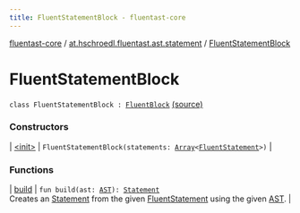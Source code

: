 ```yaml
---
title: FluentStatementBlock - fluentast-core
---
```


[fluentast-core](../../index.html) / [at.hschroedl.fluentast.ast.statement](../index.html) / [FluentStatementBlock](.)

# FluentStatementBlock

`class FluentStatementBlock : `[`FluentBlock`](../-fluent-block.html) [(source)](http://github.com/hschroedl/fluentast/tree/master/core/at.hschroedl.fluentast/ast/statement/Block.kt#L10)

### Constructors

| [&lt;init&gt;](-init-.html) | `FluentStatementBlock(statements: `[`Array`](https://kotlinlang.org/api/latest/jvm/stdlib/kotlin/-array/index.html)`<`[`FluentStatement`](../-fluent-statement/index.html)`>)` |

### Functions

| [build](build.html) | `fun build(ast: `[`AST`](https://help.eclipse.org/neon/topic/org.eclipse.jdt.doc.isv/reference/api/org/eclipse/jdt/core/dom/AST.html)`): `[`Statement`](https://help.eclipse.org/neon/topic/org.eclipse.jdt.doc.isv/reference/api/org/eclipse/jdt/core/dom/Statement.html)<br>Creates an [Statement](https://help.eclipse.org/neon/topic/org.eclipse.jdt.doc.isv/reference/api/org/eclipse/jdt/core/dom/Statement.html) from the given [FluentStatement](../-fluent-statement/index.html) using the given [AST](https://help.eclipse.org/neon/topic/org.eclipse.jdt.doc.isv/reference/api/org/eclipse/jdt/core/dom/AST.html). |

